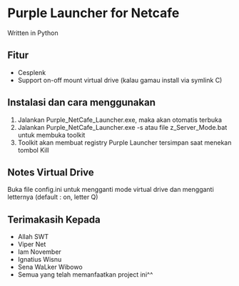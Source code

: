 # Purple Launcher for Netcafe

Written in Python

## Fitur

- Cesplenk
- Support on-off mount virtual drive (kalau gamau install via symlink C)

## Instalasi dan cara menggunakan

1. Jalankan Purple_NetCafe_Launcher.exe, maka akan otomatis terbuka
2. Jalankan Purple_NetCafe_Launcher.exe -s atau file z_Server_Mode.bat untuk membuka toolkit
3. Toolkit akan membuat registry Purple Launcher tersimpan saat menekan tombol Kill

## Notes Virtual Drive
Buka file config.ini untuk mengganti mode virtual drive dan mengganti letternya (default : on, letter Q)

## Terimakasih Kepada

- Allah SWT
- Viper Net
- Iam November
- Ignatius Wisnu
- Sena WaLker Wibowo
- Semua yang telah memanfaatkan project ini^^

